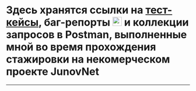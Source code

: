# Здесь хранятся ссылки на [тест-кейсы](https://github.com/Baidak-Evgenii/JunovNet_Internship/tree/master/test_case), баг-репорты <img src="https://em-content.zobj.net/source/microsoft-teams/363/lady-beetle_1f41e.png" height="25" > и коллекции запросов в Postman, выполненные мной во время прохождения стажировки на некомерческом проекте JunovNet 
---
